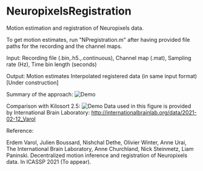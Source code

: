 # NeuropixelsRegistration
 Motion estimation and registration of Neuropixels data.
 
 To get motion estimates, run "NPregistration.m" after having provided file paths for the recording and the channel maps.
 
 Input:
 Recording file (.bin,.h5.,.continuous),
 Channel map (.mat),
 Sampling rate (Hz),
 Time bin length (seconds)
 
 Output:
 Motion estimates
 Interpolated registered data (in same input format) [Under construction]


Summary of the approach:
![Demo](https://github.com/evarol/NeuropixelsRegistration/blob/master/fig1.png)

Comparison with Kilosort 2.5:
![Demo](https://github.com/evarol/NeuropixelsRegistration/blob/master/raster_icassp-1.png)
Data used in this figure is provided by International Brain Laboratory:
http://internationalbrainlab.org/data/2021-02-12_Varol


Reference:

Erdem Varol, Julien Boussard, Nishchal Dethe, Olivier Winter, Anne Urai, The International Brain Laboratory, Anne Churchland, Nick Steinmetz, Liam Paninski. Decentralized motion inference and registration of Neuropixels data. In ICASSP 2021 (To appear).

